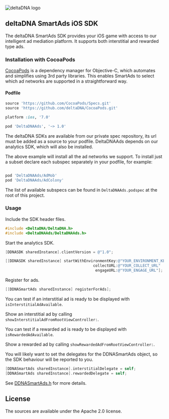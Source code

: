 ![deltaDNA logo](https://deltadna.com/wp-content/uploads/2015/06/deltadna_www@1x.png)

## deltaDNA SmartAds iOS SDK

The deltaDNA SmartAds SDK provides your iOS game with access to our intelligent ad mediation platform.  It supports both interstitial and rewarded type ads.

### Installation with CocoaPods

[CocoaPods](https://cocoapods.org/) is a dependency manager for Objective-C, which automates and simplifies using 3rd party libraries.  This enables SmartAds to select which ad networks are supported in a straightforward way.

#### Podfile

```ruby
source 'https://github.com/CocoaPods/Specs.git'
source 'https://github.com/deltaDNA/CocoaPods.git'

platform :ios, '7.0'

pod 'DeltaDNAAds', '~> 1.0'
```

The deltaDNA SDKs are available from our private spec repository, its url must be added as a source to your podfile.  DeltaDNAAds depends on our analytics SDK, which will also be installed.  

The above example will install all the ad networks we support.  To install just a subset declare each subspec separately in your podfile, for example:

```ruby

pod 'DeltaDNAAds/AdMob'
pod 'DeltaDNAAds/AdColony'

```
The list of available subspecs can be found in `DeltaDNAAds.podspec` at the root of this project.

### Usage

Include the SDK header files.

```objective-c
#include <DeltaDNA/DeltaDNA.h>
#include <DeltaDNAAds/DeltaDNAAds.h>
```

Start the analytics SDK.

```objective-c
[DDNASDK sharedInstance].clientVersion = @"1.0";

[[DDNASDK sharedInstance] startWithEnvironmentKey:@"YOUR_ENVIRONMENT_KEY"
                                       collectURL:@"YOUR_COLLECT_URL"
                                        engageURL:@"YOUR_ENGAGE_URL"];


```

Register for ads.

```objective-c
[[DDNASmartAds sharedInstance] registerForAds];
```

You can test if an interstitial ad is ready to be displayed with `isInterstitialAdAvailable`.

Show an interstitial ad by calling `showInterstitialAdFromRootViewController:`.

You can test if a rewarded ad is ready to be displayed with `isRewardedAdAvailable`.

Show a rewarded ad by calling `showRewardedAdFromRootViewController:`.

You will likely want to set the delegates for the DDNASmartAds object, so the SDK behaviour will be reported to you.

```objective-c
[DDNASmartAds sharedInstance].interstitialDelegate = self;
[DDNASmartAds sharedInstance].rewardedDelegate = self;
```

See [DDNASmartAds.h](https://github.com/deltaDNA/ios-smartads-sdk/blob/master/DeltaDNAAds/SmartAds/DDNASmartAds.h) for more details.

## License

The sources are available under the Apache 2.0 license.
